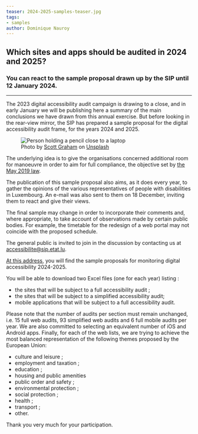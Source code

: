```yaml
---
teaser: 2024-2025-samples-teaser.jpg
tags:
- samples
author: Dominique Nauroy
---
```


<h2>Which sites and apps should be audited in 2024 and 2025?</h2>
<h3>You can react to the sample proposal drawn up by the SIP until 12 January 2024.</h3>
<hr>
<div class="intro">
    <p>The 2023 digital accessibility audit campaign is drawing to a close, and in early January we will be publishing here a summary of the main conclusions we have drawn from this annual exercise. But before looking in the rear-view mirror, the SIP has prepared a sample proposal for the digital accessibility audit frame, for the years 2024 and 2025.</p>
</div>
<figure role="group" aria-label="Photo de Scott Graham sur Unsplash" class="pic">
    <img src="../../../../content/fr/news/img/2024-2025-samples.jpg" alt="Person holding a pencil close to a laptop">
    <figcaption>Photo by <a href="https://unsplash.com/fr/@homajob?utm_content=creditCopyText&utm_medium=referral&utm_source=unsplash">Scott Graham</a> on <a href="https://unsplash.com/fr/photos/personne-tenant-un-crayon-pres-dun-ordinateur-portable-5fNmWej4tAA?utm_content=creditCopyText&utm_medium=referral&utm_source=unsplash">Unsplash</a>
  </figcaption>
</figure>
<p>The underlying idea is to give the organisations concerned additional room for manoeuvre in order to aim for full compliance, the objective set by <a href="https://legilux.public.lu/eli/etat/leg/loi/2019/05/28/a373/jo">the May 2019 law</a>.</p>
<p>The publication of this sample proposal also aims, as it does every year, to gather the opinions of the various representatives of people with disabilities in Luxembourg. An e-mail was also sent to them on 18 December, inviting them to react and give their views.</p>
<p>The final sample may change in order to incorporate their comments and, where appropriate, to take account of observations made by certain public bodies. For example, the timetable for the redesign of a web portal may not coincide with the proposed schedule.</p>
<p>The general public is invited to join in the discussion by contacting us at <a href="mailto:accessibilite@sip.etat.lu">accessibilite@sip.etat.lu</a>.</p>
<p><a href="https://data.public.lu/fr/datasets/proposition-dechantillons-pour-le-controle-de-laccessibilite-numerique-2024-2025/">At this address</a>, you will find the sample proposals for monitoring digital accessibility 2024-2025.</p>
<p>You will be able to download two Excel files (one for each year) listing :</p>
<ul>
<li>the sites that will be subject to a full accessibility audit ;</li>
<li>the sites that will be subject to a simplified accessibility audit;</li>
<li>mobile applications that will be subject to a full accessibility audit.</li>
</ul>
<p>Please note that the number of audits per section must remain unchanged, i.e. 15 full web audits, 93 simplified web audits and 6 full mobile audits per year. We are also committed to selecting an equivalent number of iOS and Android apps. Finally, for each of the web lists, we are trying to achieve the most balanced representation of the following themes proposed by the European Union:</p>
<ul>
<li>culture and leisure ;</li>
<li>employment and taxation ;</li>
<li>education ;</li>
<li>housing and public amenities</li>
<li>public order and safety ;</li>
<li>environmental protection ;</li>
<li>social protection ;</li>
<li>health ;</li>
<li>transport ;</li>
<li>other.</li>
</ul>
<p>Thank you very much for your participation.</p>